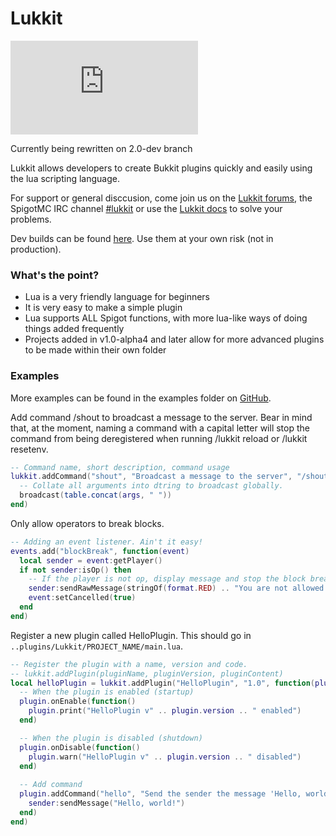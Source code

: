 Lukkit
======

[![Build Status](https://lukkit.info/image.php)](https://lukkit.info)

Currently being rewritten on 2.0-dev branch

Lukkit allows developers to create Bukkit plugins quickly and easily using the lua scripting language.

For support or general disccusion, come join us on the [Lukkit forums](https://theartex.net/lukkit), the SpigotMC IRC channel [#lukkit](http://fry.spi.gt/iris/?nick=&channels=lukkit) or use the [Lukkit docs](https://theartex.net/lukkit/docs) to solve your problems.

Dev builds can be found [here](https://ci.jammehcow.co.nz). Use them at your own risk (not in production).

### What's the point?
 - Lua is a very friendly language for beginners
 - It is very easy to make a simple plugin
 - Lua supports ALL Spigot functions, with more lua-like ways of doing things added frequently
 - Projects added in v1.0-alpha4 and later allow for more advanced plugins to be made within their own folder

### Examples
More examples can be found in the examples folder on [GitHub](https://github.com/jammehcow/Lukkit/tree/master/examples).


Add command /shout to broadcast a message to the server. Bear in mind that, at the moment, naming a command with a capital letter will stop the command from being deregistered when running /lukkit reload or /lukkit resetenv.
```lua
-- Command name, short description, command usage
lukkit.addCommand("shout", "Broadcast a message to the server", "/shout Your message here", function(sender, args)
  -- Collate all arguments into dtring to broadcast globally.
  broadcast(table.concat(args, " "))
end)
```

Only allow operators to break blocks.
```lua
-- Adding an event listener. Ain't it easy!
events.add("blockBreak", function(event)
  local sender = event:getPlayer()
  if not sender:isOp() then
    -- If the player is not op, display message and stop the block breaking event
    sender:sendRawMessage(stringOf(format.RED) .. "You are not allowed to break blocks")
    event:setCancelled(true)
  end
end)
```

Register a new plugin called HelloPlugin. This should go in `..plugins/Lukkit/PROJECT_NAME/main.lua`.
```lua
-- Register the plugin with a name, version and code. 
-- lukkit.addPlugin(pluginName, pluginVersion, pluginContent)
local helloPlugin = lukkit.addPlugin("HelloPlugin", "1.0", function(plugin)
  -- When the plugin is enabled (startup)
  plugin.onEnable(function()
    plugin.print("HelloPlugin v" .. plugin.version .. " enabled")
  end)

  -- When the plugin is disabled (shutdown)
  plugin.onDisable(function()
    plugin.warn("HelloPlugin v" .. plugin.version .. " disabled")
  end)
  
  -- Add command
  plugin.addCommand("hello", "Send the sender the message 'Hello, world!'", "/hello", function(sender, args)
    sender:sendMessage("Hello, world!")
  end)
end)
```
